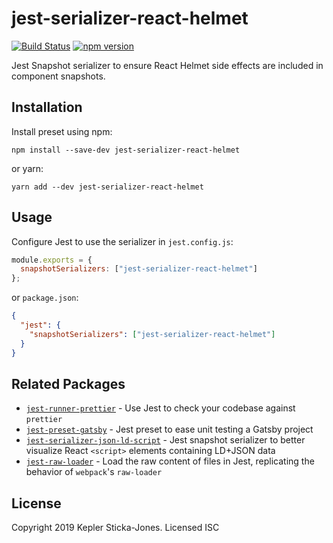 # jest-serializer-react-helmet

[![Build Status](https://travis-ci.org/keplersj/jest-serializer-react-helmet.svg?branch=master)](https://travis-ci.org/keplersj/jest-preset-gatsby)
[![npm version](https://badge.fury.io/js/jest-serializer-react-helmet.svg)](https://badge.fury.io/js/jest-preset-gatsby)

Jest Snapshot serializer to ensure React Helmet side effects are included in component snapshots.

## Installation

Install preset using npm:

```shell
npm install --save-dev jest-serializer-react-helmet
```

or yarn:

```shell
yarn add --dev jest-serializer-react-helmet
```

## Usage

Configure Jest to use the serializer in `jest.config.js`:

```js
module.exports = {
  snapshotSerializers: ["jest-serializer-react-helmet"]
};
```

or `package.json`:

```json
{
  "jest": {
    "snapshotSerializers": ["jest-serializer-react-helmet"]
  }
}
```

## Related Packages

- [`jest-runner-prettier`](https://github.com/keplersj/jest-runner-prettier) - Use Jest to check your codebase against `prettier`
- [`jest-preset-gatsby`](https://github.com/keplersj/jest-preset-gatsby) - Jest preset to ease unit testing a Gatsby project
- [`jest-serializer-json-ld-script`](https://github.com/keplersj/jest-serializer-json-ld-script) - Jest snapshot serializer to better visualize React `<script>` elements containing LD+JSON data
- [`jest-raw-loader`](https://github.com/keplersj/jest-raw-loader) - Load the raw content of files in Jest, replicating the behavior of `webpack`'s `raw-loader`

## License

Copyright 2019 Kepler Sticka-Jones. Licensed ISC
